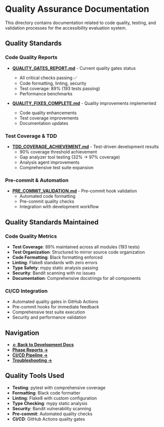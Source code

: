 # Quality Assurance Documentation

This directory contains documentation related to code quality, testing, and validation processes for the accessibility evaluation system.

## Quality Standards

### Code Quality Reports
- **[QUALITY_GATES_REPORT.md](./QUALITY_GATES_REPORT.md)** - Current quality gates status
  - All critical checks passing ✅
  - Code formatting, linting, security
  - Test coverage: 89% (193 tests passing)
  - Performance benchmarks

- **[QUALITY_FIXES_COMPLETE.md](./QUALITY_FIXES_COMPLETE.md)** - Quality improvements implemented
  - Code quality enhancements
  - Test coverage improvements  
  - Documentation updates

### Test Coverage & TDD
- **[TDD_COVERAGE_ACHIEVEMENT.md](./TDD_COVERAGE_ACHIEVEMENT.md)** - Test-driven development results
  - 90% coverage threshold achievement
  - Gap analyzer tool testing (32% → 97% coverage)
  - Analysis agent improvements
  - Comprehensive test suite expansion

### Pre-commit & Automation
- **[PRE_COMMIT_VALIDATION.md](./PRE_COMMIT_VALIDATION.md)** - Pre-commit hook validation
  - Automated code formatting
  - Pre-commit quality checks
  - Integration with development workflow

## Quality Standards Maintained

### Code Quality Metrics
- **Test Coverage**: 89% maintained across all modules (193 tests)
- **Test Organization**: Structured to mirror source code organization
- **Code Formatting**: Black formatting enforced
- **Linting**: Flake8 standards with zero errors
- **Type Safety**: mypy static analysis passing
- **Security**: Bandit scanning with no issues
- **Documentation**: Comprehensive docstrings for all components

### CI/CD Integration
- Automated quality gates in GitHub Actions
- Pre-commit hooks for immediate feedback
- Comprehensive test suite execution
- Security and performance validation

## Navigation

- **[← Back to Development Docs](../README.md)**
- **[Phase Reports →](../phase-reports/)**
- **[CI/CD Pipeline →](../ci-cd-pipeline.md)**
- **[Troubleshooting →](../../troubleshooting/)**

## Quality Tools Used

- **Testing**: pytest with comprehensive coverage
- **Formatting**: Black code formatter
- **Linting**: Flake8 with custom configuration
- **Type Checking**: mypy static analysis
- **Security**: Bandit vulnerability scanning
- **Pre-commit**: Automated quality checks
- **CI/CD**: GitHub Actions quality gates
